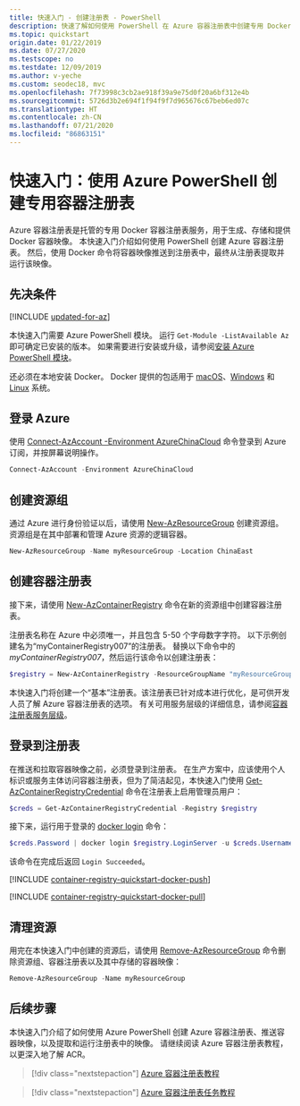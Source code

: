 ```yaml
---
title: 快速入门 - 创建注册表 - PowerShell
description: 快速了解如何使用 PowerShell 在 Azure 容器注册表中创建专用 Docker 注册表
ms.topic: quickstart
origin.date: 01/22/2019
ms.date: 07/27/2020
ms.testscope: no
ms.testdate: 12/09/2019
ms.author: v-yeche
ms.custom: seodec18, mvc
ms.openlocfilehash: 7f73998c3cb2ae918f39a9e75d0f20a6bf312e4b
ms.sourcegitcommit: 5726d3b2e694f1f94f9f7d965676c67beb6ed07c
ms.translationtype: HT
ms.contentlocale: zh-CN
ms.lasthandoff: 07/21/2020
ms.locfileid: "86863151"
---
```

# <a name="quickstart-create-a-private-container-registry-using-azure-powershell"></a>快速入门：使用 Azure PowerShell 创建专用容器注册表

Azure 容器注册表是托管的专用 Docker 容器注册表服务，用于生成、存储和提供 Docker 容器映像。 本快速入门介绍如何使用 PowerShell 创建 Azure 容器注册表。 然后，使用 Docker 命令将容器映像推送到注册表中，最终从注册表提取并运行该映像。

## <a name="prerequisites"></a>先决条件

[!INCLUDE [updated-for-az](../../includes/updated-for-az.md)]

本快速入门需要 Azure PowerShell 模块。 运行 `Get-Module -ListAvailable Az` 即可确定已安装的版本。 如果需要进行安装或升级，请参阅[安装 Azure PowerShell 模块](https://docs.microsoft.com/powershell/azure/install-az-ps)。

还必须在本地安装 Docker。 Docker 提供的包适用于 [macOS][docker-mac]、[Windows][docker-windows] 和 [Linux][docker-linux] 系统。

<!--Not Available on Azure Cloud Shell-->

## <a name="sign-in-to-azure"></a>登录 Azure

使用 [Connect-AzAccount -Environment AzureChinaCloud][Connect-AzAccount -Environment AzureChinaCloud] 命令登录到 Azure 订阅，并按屏幕说明操作。

```powershell
Connect-AzAccount -Environment AzureChinaCloud
```

## <a name="create-resource-group"></a>创建资源组

通过 Azure 进行身份验证以后，请使用 [New-AzResourceGroup][New-AzResourceGroup] 创建资源组。 资源组是在其中部署和管理 Azure 资源的逻辑容器。

```powershell
New-AzResourceGroup -Name myResourceGroup -Location ChinaEast
```

## <a name="create-container-registry"></a>创建容器注册表

接下来，请使用 [New-AzContainerRegistry][New-AzContainerRegistry] 命令在新的资源组中创建容器注册表。

注册表名称在 Azure 中必须唯一，并且包含 5-50 个字母数字字符。 以下示例创建名为“myContainerRegistry007”的注册表。 替换以下命令中的 *myContainerRegistry007*，然后运行该命令以创建注册表：

```powershell
$registry = New-AzContainerRegistry -ResourceGroupName "myResourceGroup" -Name "myContainerRegistry007" -EnableAdminUser -Sku Basic
```

本快速入门将创建一个“基本”注册表。该注册表已针对成本进行优化，是可供开发人员了解 Azure 容器注册表的选项。 有关可用服务层级的详细信息，请参阅[容器注册表服务层级][container-registry-skus]。

## <a name="log-in-to-registry"></a>登录到注册表

在推送和拉取容器映像之前，必须登录到注册表。 在生产方案中，应该使用个人标识或服务主体访问容器注册表，但为了简洁起见，本快速入门使用 [Get-AzContainerRegistryCredential][Get-AzContainerRegistryCredential] 命令在注册表上启用管理员用户：

```powershell
$creds = Get-AzContainerRegistryCredential -Registry $registry
```

接下来，运行用于登录的 [docker login][docker-login] 命令：

```powershell
$creds.Password | docker login $registry.LoginServer -u $creds.Username --password-stdin
```

该命令在完成后返回 `Login Succeeded`。

[!INCLUDE [container-registry-quickstart-docker-push](../../includes/container-registry-quickstart-docker-push.md)]

[!INCLUDE [container-registry-quickstart-docker-pull](../../includes/container-registry-quickstart-docker-pull.md)]

## <a name="clean-up-resources"></a>清理资源

用完在本快速入门中创建的资源后，请使用 [Remove-AzResourceGroup][Remove-AzResourceGroup] 命令删除资源组、容器注册表以及其中存储的容器映像：

```powershell
Remove-AzResourceGroup -Name myResourceGroup
```

## <a name="next-steps"></a>后续步骤

本快速入门介绍了如何使用 Azure PowerShell 创建 Azure 容器注册表、推送容器映像，以及提取和运行注册表中的映像。 请继续阅读 Azure 容器注册表教程，以更深入地了解 ACR。

> [!div class="nextstepaction"]
> [Azure 容器注册表教程][container-registry-tutorial-prepare-registry]

> [!div class="nextstepaction"]
> [Azure 容器注册表任务教程][container-registry-tutorial-quick-task]

<!-- LINKS - external -->

[docker-linux]: https://docs.docker.com/engine/installation/#supported-platforms
[docker-login]: https://docs.docker.com/engine/reference/commandline/login/
[docker-mac]: https://docs.docker.com/docker-for-mac/
[docker-push]: https://docs.docker.com/engine/reference/commandline/push/
[docker-tag]: https://docs.docker.com/engine/reference/commandline/tag/
[docker-windows]: https://docs.docker.com/docker-for-windows/

<!-- Links - internal -->

[Connect-AzAccount -Environment AzureChinaCloud]: https://docs.microsoft.com/powershell/module/az.accounts/connect-azaccount
[Get-AzContainerRegistryCredential]: https://docs.microsoft.com/powershell/module/az.containerregistry/get-azcontainerregistrycredential
[Get-Module]: https://docs.microsoft.com/powershell/module/microsoft.powershell.core/get-module
[New-AzContainerRegistry]: https://docs.microsoft.com/powershell/module/az.containerregistry/New-AzContainerRegistry
[New-AzResourceGroup]: https://docs.microsoft.com/powershell/module/az.resources/new-azresourcegroup
[Remove-AzResourceGroup]: https://docs.microsoft.com/powershell/module/az.resources/remove-azresourcegroup
[container-registry-tutorial-quick-task]: container-registry-tutorial-quick-task.md
[container-registry-skus]: container-registry-skus.md
[container-registry-tutorial-prepare-registry]: container-registry-tutorial-prepare-registry.md

<!-- Update_Description: update meta properties, wording update, update link -->